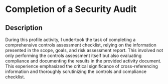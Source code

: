 <h1>Completion of a Security Audit</h1>

<h2>Description</h2>
During this profile activity, I undertook the task of completing a comprehensive controls assessment checklist, relying on the information presented in the scope, goals, and risk assessment report. This involved not only performing the controls assessment itself but also evaluating compliance and documenting the results in the provided activity document. This experience emphasized the critical significance of cross-referencing information and thoroughly scrutinizing the controls and compliance checklist.
<br />





